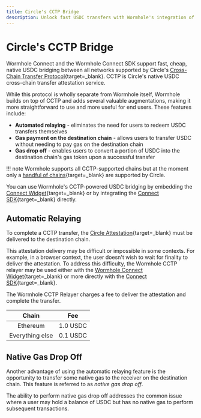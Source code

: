 ```yaml
---
title: Circle's CCTP Bridge
description: Unlock fast USDC transfers with Wormhole's integration of Circle's CCTP, featuring automatic relaying via the Wormhole relayer and native gas solutions.
---
```


# Circle's CCTP Bridge

Wormhole Connect and the Wormhole Connect SDK support fast, cheap, native USDC bridging between all networks supported by Circle's [Cross-Chain Transfer Protocol](https://www.circle.com/en/cross-chain-transfer-protocol){target=\_blank}. CCTP is Circle's native USDC cross-chain transfer attestation service.

While this protocol is wholly separate from Wormhole itself, Wormhole builds on top of CCTP and adds several valuable augmentations, making it more straightforward to use and more useful for end users. These features include:

- **Automated relaying** - eliminates the need for users to redeem USDC transfers themselves 
- **Gas payment on the destination chain** - allows users to transfer USDC without needing to pay gas on the destination chain
- **Gas drop off** - enables users to convert a portion of USDC into the destination chain's gas token upon a successful transfer

!!! note
    Wormhole supports all CCTP-supported chains but at the moment only a [handful of chains](https://developers.circle.com/stablecoins/docs/supported-domains){target=\_blank} are supported by Circle.

You can use Wormhole's CCTP-powered USDC bridging by embedding the [Connect Widget](/build/build-apps/connect/overview/){target=\_blank} or by integrating the [Connect SDK](https://github.com/wormhole-foundation/wormhole-connect){target=\_blank} directly. 

## Automatic Relaying

To complete a CCTP transfer, the [Circle Attestation](https://developers.circle.com/stablecoins/reference/getattestation){target=\_blank} must be delivered to the destination chain.

This attestation delivery may be difficult or impossible in some contexts. For example, in a browser context, the user doesn't wish to wait for finality to deliver the attestation. To address this difficulty, the Wormhole CCTP relayer may be used either with the [Wormhole Connect Widget](/build/build-apps/connect/overview/){target=\_blank} or more directly with the [Connect SDK](https://github.com/wormhole-foundation/wormhole-connect){target=\_blank}. 

The Wormhole CCTP Relayer charges a fee to deliver the attestation and complete the transfer.

|      Chain      |       Fee       |
|:---------------:|:---------------:|
|  Ethereum       |     1.0 USDC    |
| Everything else |     0.1 USDC    |

<!-- this is maybe the intended profit margin, but definitely not the total relaying cost, needs to be reviewed -->

## Native Gas Drop Off

Another advantage of using the automatic relaying feature is the opportunity to transfer some native gas to the receiver on the destination chain. This feature is referred to as _native gas drop off_.

The ability to perform native gas drop off addresses the common issue where a user may hold a balance of USDC but has no native gas to perform subsequent transactions.

<!-- 
!!! note
    Native gas drop off is limited to TODO 
-->